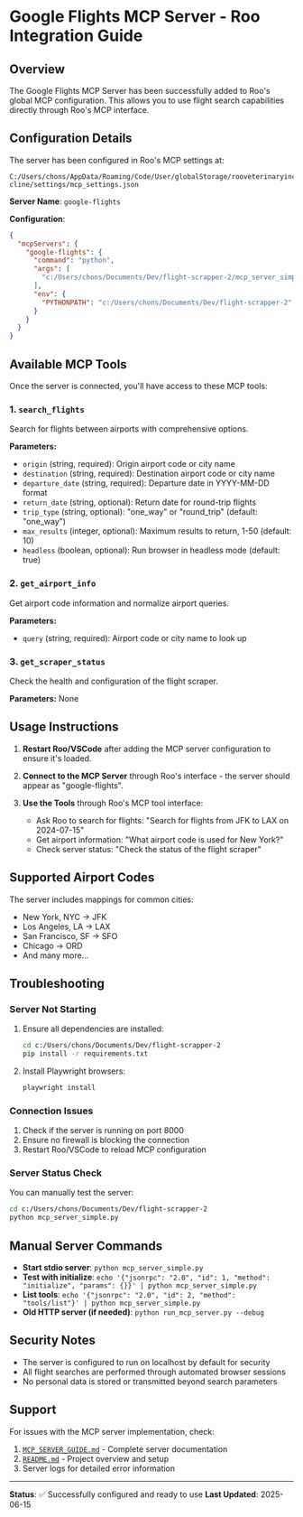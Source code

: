 # Google Flights MCP Server - Roo Integration Guide

## Overview

The Google Flights MCP Server has been successfully added to Roo's global MCP configuration. This allows you to use flight search capabilities directly through Roo's MCP interface.

## Configuration Details

The server has been configured in Roo's MCP settings at:
```
C:/Users/chons/AppData/Roaming/Code/User/globalStorage/rooveterinaryinc.roo-cline/settings/mcp_settings.json
```

**Server Name**: `google-flights`

**Configuration**:
```json
{
  "mcpServers": {
    "google-flights": {
      "command": "python",
      "args": [
        "c:/Users/chons/Documents/Dev/flight-scrapper-2/mcp_server_simple.py"
      ],
      "env": {
        "PYTHONPATH": "c:/Users/chons/Documents/Dev/flight-scrapper-2"
      }
    }
  }
}
```

## Available MCP Tools

Once the server is connected, you'll have access to these MCP tools:

### 1. `search_flights`
Search for flights between airports with comprehensive options.

**Parameters:**
- `origin` (string, required): Origin airport code or city name
- `destination` (string, required): Destination airport code or city name  
- `departure_date` (string, required): Departure date in YYYY-MM-DD format
- `return_date` (string, optional): Return date for round-trip flights
- `trip_type` (string, optional): "one_way" or "round_trip" (default: "one_way")
- `max_results` (integer, optional): Maximum results to return, 1-50 (default: 10)
- `headless` (boolean, optional): Run browser in headless mode (default: true)

### 2. `get_airport_info`
Get airport code information and normalize airport queries.

**Parameters:**
- `query` (string, required): Airport code or city name to look up

### 3. `get_scraper_status`
Check the health and configuration of the flight scraper.

**Parameters:** None

## Usage Instructions

1. **Restart Roo/VSCode** after adding the MCP server configuration to ensure it's loaded.

2. **Connect to the MCP Server** through Roo's interface - the server should appear as "google-flights".

3. **Use the Tools** through Roo's MCP tool interface:
   - Ask Roo to search for flights: "Search for flights from JFK to LAX on 2024-07-15"
   - Get airport information: "What airport code is used for New York?"
   - Check server status: "Check the status of the flight scraper"

## Supported Airport Codes

The server includes mappings for common cities:
- New York, NYC → JFK
- Los Angeles, LA → LAX  
- San Francisco, SF → SFO
- Chicago → ORD
- And many more...

## Troubleshooting

### Server Not Starting
1. Ensure all dependencies are installed:
   ```bash
   cd c:/Users/chons/Documents/Dev/flight-scrapper-2
   pip install -r requirements.txt
   ```

2. Install Playwright browsers:
   ```bash
   playwright install
   ```

### Connection Issues
1. Check if the server is running on port 8000
2. Ensure no firewall is blocking the connection
3. Restart Roo/VSCode to reload MCP configuration

### Server Status Check
You can manually test the server:
```bash
cd c:/Users/chons/Documents/Dev/flight-scrapper-2
python mcp_server_simple.py
```

## Manual Server Commands

- **Start stdio server**: `python mcp_server_simple.py`
- **Test with initialize**: `echo '{"jsonrpc": "2.0", "id": 1, "method": "initialize", "params": {}}' | python mcp_server_simple.py`
- **List tools**: `echo '{"jsonrpc": "2.0", "id": 2, "method": "tools/list"}' | python mcp_server_simple.py`
- **Old HTTP server (if needed)**: `python run_mcp_server.py --debug`

## Security Notes

- The server is configured to run on localhost by default for security
- All flight searches are performed through automated browser sessions
- No personal data is stored or transmitted beyond search parameters

## Support

For issues with the MCP server implementation, check:
1. [`MCP_SERVER_GUIDE.md`](./MCP_SERVER_GUIDE.md) - Complete server documentation
2. [`README.md`](./README.md) - Project overview and setup
3. Server logs for detailed error information

---

**Status**: ✅ Successfully configured and ready to use
**Last Updated**: 2025-06-15